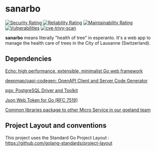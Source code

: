 # sanarbo
[![Security Rating](https://sonarcloud.io/api/project_badges/measure?project=lao-tseu-is-alive_sanarbo&metric=security_rating)](https://sonarcloud.io/summary/new_code?id=lao-tseu-is-alive_sanarbo)
[![Reliability Rating](https://sonarcloud.io/api/project_badges/measure?project=lao-tseu-is-alive_sanarbo&metric=reliability_rating)](https://sonarcloud.io/summary/new_code?id=lao-tseu-is-alive_sanarbo)
[![Maintainability Rating](https://sonarcloud.io/api/project_badges/measure?project=lao-tseu-is-alive_sanarbo&metric=sqale_rating)](https://sonarcloud.io/summary/new_code?id=lao-tseu-is-alive_sanarbo)
[![Vulnerabilities](https://sonarcloud.io/api/project_badges/measure?project=lao-tseu-is-alive_sanarbo&metric=vulnerabilities)](https://sonarcloud.io/summary/new_code?id=lao-tseu-is-alive_sanarbo)
[![cve-trivy-scan](https://github.com/lao-tseu-is-alive/sanarbo/actions/workflows/cve-trivy-scan.yml/badge.svg)](https://github.com/lao-tseu-is-alive/sanarbo/actions/workflows/cve-trivy-scan.yml)

**sanarbo** means literally "health of tree" in esperanto. It's a web app to manage the health care of trees in the City of Lausanne (Switzerland).

## Dependencies
[Echo: high performance, extensible, minimalist Go web framework](https://echo.labstack.com/)

[deepmap/oapi-codegen: OpenAPI Client and Server Code Generator](https://github.com/deepmap/oapi-codegen)

[pgx: PostgreSQL Driver and Toolkit](https://pkg.go.dev/github.com/jackc/pgx)

[Json Web Token for Go (RFC 7519)](https://github.com/cristalhq/jwt)

[Common libraries package to other Micro Service in our goeland team](https://github.com/lao-tseu-is-alive/go-cloud-k8s-common-libs)


## Project Layout and conventions
This project uses the Standard Go Project Layout : https://github.com/golang-standards/project-layout

 
